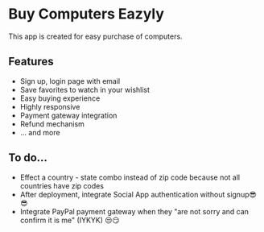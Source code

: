 # Buy Computers Eazyly

<p>This app is created for easy purchase of computers.</p>
<h2>Features</h2>
<ul>
    <li>Sign up, login page with email</li>
    <li>Save favorites to watch in your wishlist</li>
    <li>Easy buying experience</li>
    <li>Highly responsive</li>
    <li>Payment gateway integration</li>
    <li>Refund mechanism</li>
    <li>... and more</li>
</ul>
<h2>To do...</h2>
<ul>
    <li>Effect a country - state combo instead of zip code because not all countries have zip codes</li>
    <li>After deployment, integrate Social App authentication without signup😎😎</li>
    <li>Integrate PayPal payment gateway when they "are not sorry and can confirm it is me" (IYKYK) 😒😏</li>
</ul>